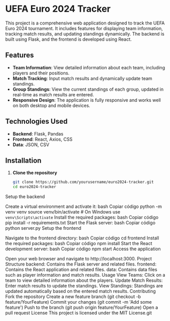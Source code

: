# UEFA Euro 2024 Tracker

This project is a comprehensive web application designed to track the UEFA Euro 2024 tournament. It includes features for displaying team information, tracking match results, and updating standings dynamically. The backend is built using Flask, and the frontend is developed using React.

## Features

- **Team Information**: View detailed information about each team, including players and their positions.
- **Match Tracking**: Input match results and dynamically update team standings.
- **Group Standings**: View the current standings of each group, updated in real-time as match results are entered.
- **Responsive Design**: The application is fully responsive and works well on both desktop and mobile devices.

## Technologies Used

- **Backend**: Flask, Pandas
- **Frontend**: React, Axios, CSS
- **Data**: JSON, CSV

## Installation

1. **Clone the repository**
   ```bash
   git clone https://github.com/yourusername/euro2024-tracker.git
   cd euro2024-tracker


Setup the backend

Create a virtual environment and activate it:
bash
Copiar código
python -m venv venv
source venv/bin/activate  # On Windows use `venv\Scripts\activate`
Install the required packages:
bash
Copiar código
pip install -r requirements.txt
Start the Flask server:
bash
Copiar código
python server.py
Setup the frontend

Navigate to the frontend directory:
bash
Copiar código
cd frontend
Install the required packages:
bash
Copiar código
npm install
Start the React development server:
bash
Copiar código
npm start
Access the application

Open your web browser and navigate to http://localhost:3000.
Project Structure
backend: Contains the Flask server and related files.
frontend: Contains the React application and related files.
data: Contains data files such as player information and match results.
Usage
View Teams: Click on a team to view detailed information about the players.
Update Match Results: Enter match results to update the standings.
View Standings: Standings are updated automatically based on the entered match results.
Contributing
Fork the repository
Create a new feature branch (git checkout -b feature/YourFeature)
Commit your changes (git commit -m 'Add some feature')
Push to the branch (git push origin feature/YourFeature)
Open a pull request
License
This project is licensed under the MIT License.git 